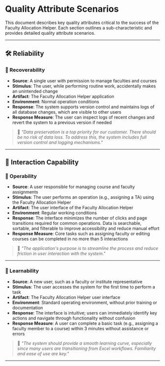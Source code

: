 # Quality Attribute Scenarios

This document describes key quality attributes critical to the success of the Faculty Allocation Helper. Each section outlines a sub-characteristic and provides detailed quality attribute scenarios.

---

## 🛠️ Reliability

### 🔁 Recoverability

- **Source**: A single user with permission to manage faculties and courses  
- **Stimulus**: The user, while performing routine work, accidentally makes an unintended change  
- **Artifact**: The Faculty Allocation Helper application  
- **Environment**: Normal operation conditions  
- **Response**: The system supports version control and maintains logs of all database changes, which are visible to other users  
- **Response Measure**: The user can inspect logs of recent changes and revert the system to a previous version if needed  

> 💬 _"Data preservation is a top priority for our customer. There should be no risk of data loss. To address this, the system includes full version control and logging mechanisms."_

---

## 🤝 Interaction Capability

### 🧩 Operability

- **Source**: A user responsible for managing course and faculty assignments  
- **Stimulus**: The user performs an operation (e.g., assigning a TA) using the Faculty Allocation Helper  
- **Artifact**: The user interface of the Faculty Allocation Helper  
- **Environment**: Regular working conditions  
- **Response**: The interface minimizes the number of clicks and page transitions required for common operations. Data is searchable, sortable, and filterable to improve accessibility and reduce manual effort  
- **Response Measure**: Core tasks such as assigning faculty or editing courses can be completed in no more than 5 interactions  

> 💬 _"The application's purpose is to streamline the process and reduce friction in user interaction with the system."_

---

### 🧠 Learnability

- **Source**: A new user, such as a faculty or institute representative  
- **Stimulus**: The user accesses the system for the first time to perform a task  
- **Artifact**: The Faculty Allocation Helper user interface  
- **Environment**: Standard operating environment, without prior training or documentation  
- **Response**: The interface is intuitive; users can immediately identify key actions and navigate through functionality without confusion  
- **Response Measure**: A user can complete a basic task (e.g., assigning a faculty member to a course) within 3 minutes without assistance or errors  

> 💬 _"The system should provide a smooth learning curve, especially since many users are transitioning from Excel workflows. Familiarity and ease of use are key."_

---